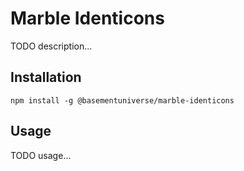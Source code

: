 # Marble Identicons

TODO description...

## Installation

```
npm install -g @basementuniverse/marble-identicons
```

## Usage

TODO usage...
